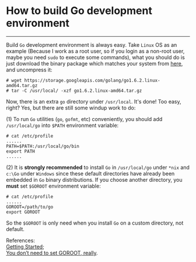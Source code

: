 # How to build Go development environment
----
Build `Go` development environment is always easy. Take `Linux` OS as an example (Because I work as a root user, so if you login as a non-root user, maybe you need `sudo` to execute some commands), what you should do is just download the binary package which matches your system from [here](https://golang.org/dl/), and uncompress it:
  
	# wget https://storage.googleapis.com/golang/go1.6.2.linux-amd64.tar.gz
	# tar -C /usr/local/ -xzf go1.6.2.linux-amd64.tar.gz
Now, there is an extra `go` directory under `/usr/local`. It's done! Too easy, right? Yes, but there are still some windup work to do:  

(1) To run `Go` utilities (`go`, `gofmt`, etc) conveniently, you should add `/usr/local/go` into `$PATH` environment variable:  

	# cat /etc/profile  
	......
	PATH=$PATH:/usr/local/go/bin
	export PATH 
	......

(2) It is **strongly recommended** to install `Go` in `/usr/local/go` under `*nix` and `c:\Go` under `Windows` since these default directories have already been embedded in `Go` binary distributions. If you choose another directory, you **must** set `$GOROOT` environment variable:  

	# cat /etc/profile  
	......
	GOROOT=/path/to/go
	export GOROOT

So the `$GOROOT` is only need when you install `Go` on a custom directory, not default.  

References:  
[Getting Started](https://golang.org/doc/install);  
[You don’t need to set GOROOT, really](http://dave.cheney.net/2013/06/14/you-dont-need-to-set-goroot-really).

  



   